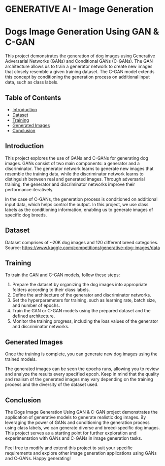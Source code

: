 # GENERATIVE AI - Image Generation
# Dogs Image Generation Using GAN & C-GAN

This project demonstrates the generation of dog images using Generative Adversarial Networks (GANs) and Conditional GANs (C-GANs). The GAN architecture allows us to train a generator network to create new images that closely resemble a given training dataset. The C-GAN model extends this concept by conditioning the generation process on additional input data, such as class labels.

## Table of Contents

- [Introduction](#introduction)
- [Dataset](#dataset)
- [Training](#training)
- [Generated Images](#generated-images)
- [Conclusion](#conclusion)

## Introduction

This project explores the use of GANs and C-GANs for generating dog images. GANs consist of two main components: a generator and a discriminator. The generator network learns to generate new images that resemble the training data, while the discriminator network learns to distinguish between real and generated images. Through adversarial training, the generator and discriminator networks improve their performance iteratively.

In the case of C-GANs, the generation process is conditioned on additional input data, which helps control the output. In this project, we use class labels as the conditioning information, enabling us to generate images of specific dog breeds.

## Dataset
Dataset comprises of ~20K dog images and 120 different breed categories.
Source: https://www.kaggle.com/competitions/generative-dog-images/data

## Training

To train the GAN and C-GAN models, follow these steps:

1. Prepare the dataset by organizing the dog images into appropriate folders according to their class labels.
2. Define the architecture of the generator and discriminator networks.
3. Set the hyperparameters for training, such as learning rate, batch size, and number of epochs.
4. Train the GAN or C-GAN models using the prepared dataset and the defined architecture.
5. Monitor the training progress, including the loss values of the generator and discriminator networks.

## Generated Images

Once the training is complete, you can generate new dog images using the trained models.

The generated images can be seen the epochs runs, allowing you to review and analyze the results every specified epcoh. Keep in mind that the quality and realism of the generated images may vary depending on the training process and the diversity of the dataset used.

## Conclusion

The Dogs Image Generation Using GAN & C-GAN project demonstrates the application of generative models to generate realistic dog images. By leveraging the power of GANs and conditioning the generation process using class labels, we can generate diverse and breed-specific dog images. This project serves as a starting point for further exploration and experimentation with GANs and C-GANs in image generation tasks.

Feel free to modify and extend this project to suit your specific requirements and explore other image generation applications using GANs and C-GANs. Happy generating!
